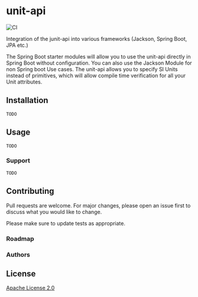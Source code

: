 # unit-api
![CI](https://github.com/raynigon/unit-api/workflows/CI/badge.svg)

Integration of the junit-api into various frameworks (Jackson, Spring Boot, JPA etc.)

The Spring Boot starter modules will allow you to use the unit-api directly in Spring Boot without configuration.
You can also use the Jackson Module for non Spring boot Use cases.
The unit-api allows you to specify SI Units instead of primitives,
which will allow compile time verification for all your Unit attributes.

## Installation

`TODO`

## Usage

`TODO`

### Support

`TODO`

## Contributing
Pull requests are welcome. For major changes, please open an issue first to discuss what you would like to change.

Please make sure to update tests as appropriate.

### Roadmap


### Authors

## License
[Apache License 2.0](LICENSE)